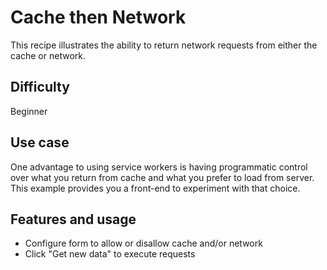 # Cache then Network

This recipe illustrates the ability to return network requests from either the cache or network.

## Difficulty
Beginner

## Use case
One advantage to using service workers is having programmatic control over what you return from cache and what you prefer to load from server.  This example provides you a front-end to experiment with that choice.

## Features and usage

- Configure form to allow or disallow cache and/or network
- Click "Get new data" to execute requests